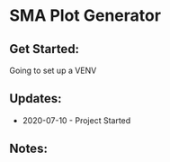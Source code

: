 # SMA Plot Generator

## Get Started:

Going to set up a VENV

## Updates:

* 2020-07-10 - Project Started

## Notes:
